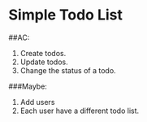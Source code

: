 # Simple Todo List

##AC:


1. Create todos.
2. Update todos.
3. Change the status of a todo.

  ###Maybe:
  1. Add users
  2. Each user have a different todo list.
